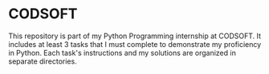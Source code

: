 # CODSOFT
This repository is part of my Python Programming internship at CODSOFT. It includes at least 3 tasks that I must complete to demonstrate my proficiency in Python. Each task's instructions and my solutions are organized in separate directories.
